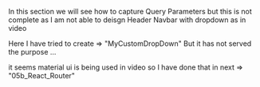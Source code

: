 In this section we will see how to capture Query Parameters
but this is not complete as I am not able to deisgn Header Navbar
with dropdown as in video

Here I have tried to create => "MyCustomDropDown"
But it has not served the purpose ...


it seems material ui is being used in video so I have done that in next => "05b_React_Router"

